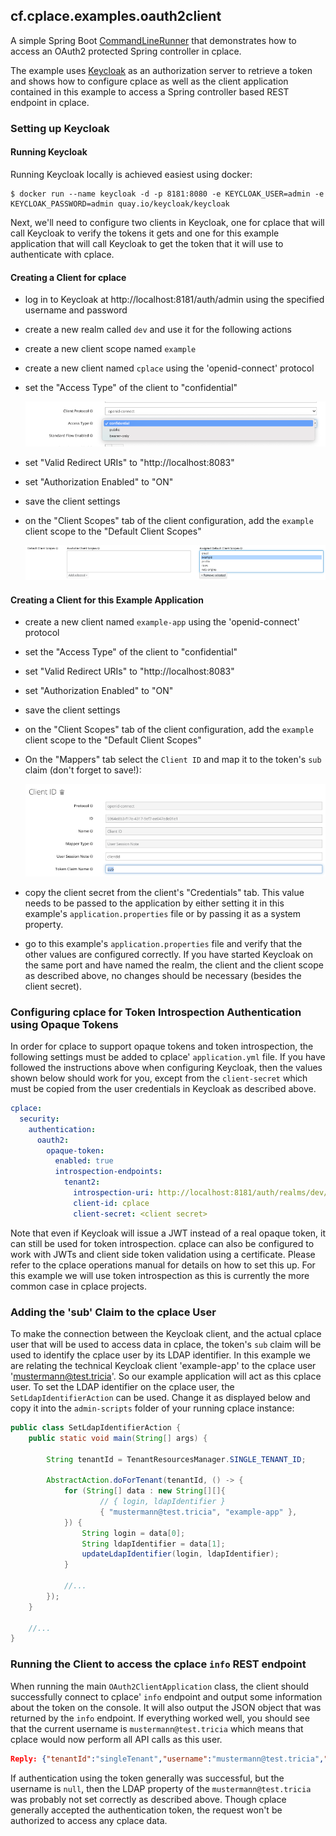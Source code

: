## cf.cplace.examples.oauth2client

A simple Spring Boot [CommandLineRunner](https://docs.spring.io/spring-boot/docs/current/api/org/springframework/boot/CommandLineRunner.html)
that demonstrates how to access an OAuth2 protected Spring controller in cplace.

The example uses [Keycloak](https://www.keycloak.org/) as an authorization server to retrieve a token and shows how
to configure cplace as well as the client application contained in this example to access a Spring controller based
REST endpoint in cplace.

### Setting up Keycloak

#### Running Keycloak

Running Keycloak locally is achieved easiest using docker:

``` shell
$ docker run --name keycloak -d -p 8181:8080 -e KEYCLOAK_USER=admin -e KEYCLOAK_PASSWORD=admin quay.io/keycloak/keycloak
```

Next, we'll need to configure two clients in Keycloak, one for cplace that will call Keycloak to verify the tokens it gets
and one for this example application that will call Keycloak to get the token that it will use to authenticate with cplace.

#### Creating a Client for cplace

* log in to Keycloak at http://localhost:8181/auth/admin using the specified username and password
* create a new realm called `dev` and use it for the following actions
* create a new client scope named `example`
* create a new client named `cplace` using the 'openid-connect' protocol
* set the "Access Type" of the client to "confidential"
  
  ![set access type to 'confidential'](img/access_type_confidential.png)

* set "Valid Redirect URIs" to "http://localhost:8083"
* set "Authorization Enabled" to "ON"
* save the client settings 
* on the "Client Scopes" tab of the client configuration, add the `example` client scope to the "Default Client Scopes"
  
  ![add the 'cplace' client scope](img/add_client_scope.png)

#### Creating a Client for this Example Application

* create a new client named `example-app` using the 'openid-connect' protocol
* set the "Access Type" of the client to "confidential"
* set "Valid Redirect URIs" to "http://localhost:8083"
* set "Authorization Enabled" to "ON"
* save the client settings
* on the "Client Scopes" tab of the client configuration, add the `example` client scope to the "Default Client Scopes"
* On the "Mappers" tab select the `Client ID` and map it to the token's `sub` claim (don't forget to save!):

  ![setting the 'sub' claim](img/setting_the_sub_claim.png)

* copy the client secret from the client's "Credentials" tab. This value needs to be passed to the application by either
  setting it in this example's `application.properties` file or by passing it as a system property.
* go to this example's `application.properties` file and verify that the other values are configured correctly. If you have started
  Keycloak on the same port and have named the realm, the client and the client scope as described above, no changes should
  be necessary (besides the client secret).

### Configuring cplace for Token Introspection Authentication using Opaque Tokens

In order for cplace to support opaque tokens and token introspection, the following settings must be added to cplace'
`application.yml` file. If you have followed the instructions above when configuring Keycloak, then the values shown below
should work for you, except from the `client-secret` which must be copied from the user credentials in Keycloak as
described above. 

``` yaml
cplace:
  security:
    authentication:
      oauth2:
        opaque-token:
          enabled: true
          introspection-endpoints:
            tenant2:
              introspection-uri: http://localhost:8181/auth/realms/dev/protocol/openid-connect/token/introspect
              client-id: cplace
              client-secret: <client secret>

```

Note that even if Keycloak will issue a JWT instead of a real opaque token, it can still be used for token introspection.
cplace can also be configured to work with JWTs and client side token validation using a certificate. Please refer to
the cplace operations manual for details on how to set this up. For this example we will use token introspection as this
is currently the more common case in cplace projects.

### Adding the 'sub' Claim to the cplace User

To make the connection between the Keycloak client, and the actual cplace user that will be used to access data
in cplace, the token's `sub` claim will be used to identify the cplace user by its LDAP identifier.
In this example we are relating the technical Keycloak client 'example-app' to the cplace user 'mustermann@test.tricia'.
So our example application will act as this cplace user.
To set the LDAP identifier on the cplace user, the `SetLdapIdentifierAction` can be used. Change it as displayed below and
copy it into the `admin-scripts` folder of your running cplace instance:

``` java
public class SetLdapIdentifierAction {
    public static void main(String[] args) {

        String tenantId = TenantResourcesManager.SINGLE_TENANT_ID;

        AbstractAction.doForTenant(tenantId, () -> {
            for (String[] data : new String[][]{
                    // { login, ldapIdentifier }
                    { "mustermann@test.tricia", "example-app" },
            }) {
                String login = data[0];
                String ldapIdentifier = data[1];
                updateLdapIdentifier(login, ldapIdentifier);
            }
            
            //...
        });
    }
    
    //...
}    
```



### Running the Client to access the cplace `info` REST endpoint

When running the main `OAuth2ClientApplication` class, the client should successfully connect to cplace' `info`
endpoint and output some information about the token on the console. It will also output the JSON object that was
returned by the `info` endpoint. If everything worked well, you should see that the current username is `mustermann@test.tricia`
which means that cplace would now perform all API calls as this user.

``` json
Reply: {"tenantId":"singleTenant","username":"mustermann@test.tricia","cplaceSessionId":"dummy-session","httpSessionId":null}
```

If authentication using the token generally was successful, but the username is `null`, then the LDAP property of
the `mustermann@test.tricia` was probably not set correctly as described above. Though cplace generally accepted the
authentication token, the request won't be authorized to access any cplace data.
